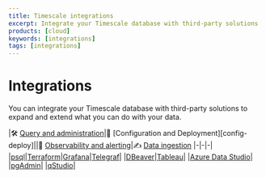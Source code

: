```yaml
---
title: Timescale integrations
excerpt: Integrate your Timescale database with third-party solutions
products: [cloud]
keywords: [integrations]
tags: [integrations]
---
```



# Integrations

You can integrate your Timescale database with third-party solutions to expand
and extend what you can do with your data.

|&#x1F6E0; [Query and administration][query-admin]|&#x1F50E; [Configuration and Deployment][config-deploy]||&#x1F50E; [Observability and alerting][observability-alerting]|&#x270D; [Data ingestion][data-ingest]
|-|-|-|
|[psql][psql]|[Terraform][terraform]|[Grafana][grafana]|[Telegraf][telegraf]|
|[DBeaver][dbeaver]|[Tableau][tableau]|
|[Azure Data Studio][ads]|
|[pgAdmin][pgadmin]|
|[qStudio][qstudio]|


[query-admin]: /use-timescale/:currentVersion:/integrations/query-admin/
[observability-alerting]: /use-timescale/:currentVersion:/integrations/observability-alerting/
[data-ingest]: /use-timescale/:currentVersion:/integrations/data-ingest/
[psql]: /use-timescale/:currentVersion:/integrations/query-admin/psql/
[dbeaver]: /use-timescale/:currentVersion:/integrations/query-admin/dbeaver/
[ads]: /use-timescale/:currentVersion:/integrations/query-admin/azure-data-studio/
[pgadmin]: /use-timescale/:currentVersion:/integrations/query-admin/pgadmin/
[qstudio]: /use-timescale/:currentVersion:/integrations/query-admin/qstudio/
[grafana]: /use-timescale/:currentVersion:/integrations/observability-alerting/grafana/
[telegraf]: /use-timescale/:currentVersion:/integrations/data-ingest/telegraf/
[tableau]: /use-timescale/:currentVersion:/integrations/observability-alerting/tableau/
[terraform]: /use-timescale/:currentVersion:/integrations/config-deploy/terraform/